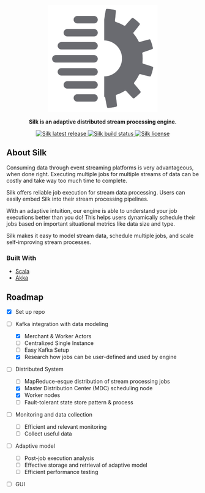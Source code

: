 <p align="center">
    <a href=""><img alt="Silk Logo" src=".github/silk-logo.png" /></a>
</p>
<p align="center">
    <b>Silk is an adaptive distributed stream processing engine.</b>
</p>
<p align="center">
   <a href="https://github.com/jonesperanza/silk/releases">
       <img src="https://img.shields.io/github/v/release/jonesperanza/silk" alt="Silk latest release" />
   </a>
   <a href="https://github.com/jonesperanza/silk/actions/workflows/ci.yml">
       <img alt="Silk build status" src="https://img.shields.io/github/workflow/status/jonesperanza/silk/ci">
   </a>
   <a href="https://github.com/jonesperanza/silk/blob/master/LICENSE.md">
       <img src="https://img.shields.io/github/license/jonesperanza/silk" alt="Silk license" />
   </a>
</p>

## About Silk
Consuming data through event streaming platforms is very advantageous, when done right.
Executing multiple jobs for multiple streams of data can be costly and take way too much time to complete.

Silk offers reliable job execution for stream data processing. Users can easily embed Silk into their stream processing pipelines.

With an adaptive intuition, our engine is able to understand your job executions better than you do! This helps users dynamically schedule their jobs based on important situational metrics like data size and type.

Silk makes it easy to model stream data, schedule multiple jobs, and scale self-improving stream processes.

### Built With
* [Scala](https://www.scala-lang.org/)
* [Akka](https://akka.io/)

## Roadmap
- [x] Set up repo
- [ ] Kafka integration with data modeling
  - [x] Merchant & Worker Actors
  - [ ] Centralized Single Instance
  - [ ] Easy Kafka Setup
  - [x] Research how jobs can be user-defined and used by engine
- [ ] Distributed System
  - [ ] MapReduce-esque distribution of stream processing jobs
  - [x] Master Distribution Center (MDC) scheduling node
  - [x] Worker nodes
  - [ ] Fault-tolerant state store pattern & process
- [ ] Monitoring and data collection
  - [ ] Efficient and relevant monitoring
  - [ ] Collect useful data
- [ ] Adaptive model
  - [ ] Post-job execution analysis
  - [ ] Effective storage and retrieval of adaptive model
  - [ ] Efficient performance testing
- [ ] GUI


